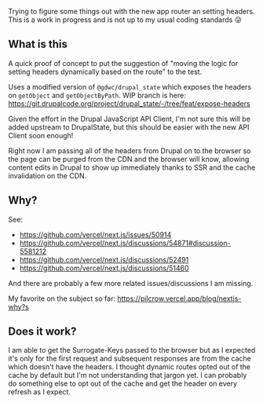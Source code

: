 Trying to figure some things out with the new app router an setting headers. This is a work in progress and is not up to my usual coding standards 😜

## What is this

A quick proof of concept to put the suggestion of "moving the logic for setting headers dynamically based on the route" to the test.

Uses a modified version of `@gdwc/drupal_state` which exposes the headers on `getObject` and `getObjectByPath`. WIP branch is here: https://git.drupalcode.org/project/drupal_state/-/tree/feat/expose-headers

Given the effort in the Drupal JavaScript API Client, I'm not sure this will be added upstream to DrupalState, but this should be easier with the new API Client soon enough!

Right now I am passing all of the headers from Drupal on to the browser so the page can be purged from the CDN and the browser will know, allowing content edits in Drupal to show up immediately thanks to SSR and the cache invalidation on the CDN.

## Why?

See:

- https://github.com/vercel/next.js/issues/50914
- https://github.com/vercel/next.js/discussions/54871#discussion-5581212
- https://github.com/vercel/next.js/discussions/52491
- https://github.com/vercel/next.js/discussions/51460

And there are probably a few more related issues/discussions I am missing.

My favorite on the subject so far: https://pilcrow.vercel.app/blog/nextjs-why?s

## Does it work?

I am able to get the Surrogate-Keys passed to the browser but as I expected it's only for the first request and subsequent responses are from the cache which doesn't have the headers. I thought dynamic routes opted out of the cache by default but I'm not understanding that jargon yet. I can probably do something else to opt out of the cache and get the header on every refresh as I expect.
